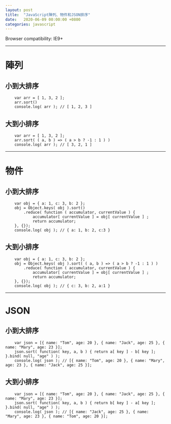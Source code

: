 ```yaml
---
layout: post
title:  "JavaScript陣列、物件和JSON排序"
date:   2020-06-09 00:00:00 +0800
categories: javascript
---
```


Browser compatibility: IE9+

---

# 陣列

## 小到大排序

		var arr = [ 1, 3, 2 ];
		arr.sort()
		console.log( arr ); // [ 1, 2, 3 ]

## 大到小排序

		var arr = [ 1, 3, 2 ];
		arr.sort( ( a, b ) => ( a > b ? -1 : 1 ) )
		console.log( arr ); // [ 3, 2, 1 ]

---

# 物件

## 小到大排序

		var obj = { a: 1, c: 3, b: 2 };
		obj = Object.keys( obj ).sort()
		    .reduce( function ( accumulator, currentValue ) { 
		        accumulator[ currentValue ] = obj[ currentValue ] ;
		        return accumulator;
		}, {});
		console.log( obj ); // { a: 1, b: 2, c:3 }

## 大到小排序

		var obj = { a: 1, c: 3, b: 2 };
		obj = Object.keys( obj ).sort( ( a, b ) => ( a > b ? -1 : 1 ) )
		    .reduce( function ( accumulator, currentValue ) { 
		        accumulator[ currentValue ] = obj[ currentValue ] ;
		        return accumulator;
		}, {});
		console.log( obj ); // { c: 3, b: 2, a:1 }

---

# JSON

## 小到大排序

		var json = [{ name: "Tom", age: 20 }, { name: "Jack", age: 25 }, { name: "Mary", age: 23 }];
		json.sort( function( key, a, b ) { return a[ key ] - b[ key ]; }.bind( null, "age" ) );
		console.log( json ); // [{ name: "Tom", age: 20 }, { name: "Mary", age: 23 }, { name: "Jack", age: 25 }];


## 大到小排序

		var json = [{ name: "Tom", age: 20 }, { name: "Jack", age: 25 }, { name: "Mary", age: 23 }];
		json.sort( function( key, a, b ) { return b[ key ] - a[ key ]; }.bind( null, "age" ) );
		console.log( json ); // [{ name: "Jack", age: 25 }, { name: "Mary", age: 23 }, { name: "Tom", age: 20 }];
		